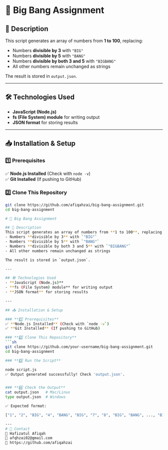# 🚀 Big Bang Assignment

## 📌 Description  
This script generates an array of numbers from **1 to 100**, replacing:  
- Numbers **divisible by 3** with `"BIG"`  
- Numbers **divisible by 5** with `"BANG"`  
- Numbers **divisible by both 3 and 5** with `"BIGBANG"`  
- All other numbers remain unchanged as strings  

The result is stored in `output.json`.

---

## 🛠️ Technologies Used  
- **JavaScript (Node.js)**
- **fs (File System) module** for writing output
- **JSON format** for storing results

---

## 📥 Installation & Setup  

### **1️⃣ Prerequisites**  
✅ **Node.js Installed** (Check with `node -v`)  
✅ **Git Installed** (If pushing to GitHub)

### **2️⃣ Clone This Repository**
```sh
git clone https://github.com/afiqahzai/big-bang-assignment.git
cd big-bang-assignment

# 🚀 Big Bang Assignment

## 📌 Description  
This script generates an array of numbers from **1 to 100**, replacing:  
- Numbers **divisible by 3** with `"BIG"`  
- Numbers **divisible by 5** with `"BANG"`  
- Numbers **divisible by both 3 and 5** with `"BIGBANG"`  
- All other numbers remain unchanged as strings  

The result is stored in `output.json`.

---

## 🛠️ Technologies Used  
- **JavaScript (Node.js)**
- **fs (File System) module** for writing output
- **JSON format** for storing results

---

## 📥 Installation & Setup  

### **1️⃣ Prerequisites**  
✅ **Node.js Installed** (Check with `node -v`)  
✅ **Git Installed** (If pushing to GitHub)

### **2️⃣ Clone This Repository**
```sh
git clone https://github.com/your-username/big-bang-assignment.git
cd big-bang-assignment

### **3️⃣ Run the Script**

node script.js
✅ Output generated successfully! Check 'output.json'.


### **4️⃣ Check the Output**
cat output.json   # Mac/Linux
type output.json  # Windows

✅ Expected format:

["1", "2", "BIG", "4", "BANG", "BIG", "7", "8", "BIG", "BANG", ..., "BIGBANG"]

---
# 📧 Contact
👤 Hafizatul Afiqah
📩 afqhzai02@gmail.com
🔗 https://github.com/afiqahzai
